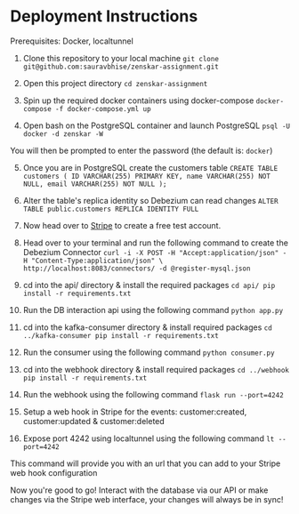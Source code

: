 # Deployment Instructions 

Prerequisites: Docker, localtunnel

1. Clone this repository to your local machine
`git clone git@github.com:sauravbhise/zenskar-assignment.git`

2. Open this project directory
`cd zenskar-assignment`

3. Spin up the required docker containers using docker-compose
`docker-compose -f docker-compose.yml up`

4. Open bash on the PostgreSQL container and launch PostgreSQL
`psql -U docker -d zenskar -W`

You will then be prompted to enter the password (the default is: `docker`)

5. Once you are in PostgreSQL create the customers table
`CREATE TABLE customers (
    ID VARCHAR(255) PRIMARY KEY,
    name VARCHAR(255) NOT NULL,
    email VARCHAR(255) NOT NULL
);`

6. Alter the table's replica identity so Debezium can read changes
`ALTER TABLE public.customers REPLICA IDENTITY FULL`

7. Now head over to [Stripe](https://stripe.com/) to create a free test account. 

8. Head over to your terminal and run the following command to create the Debezium Connector
`curl -i -X POST -H "Accept:application/json" -H "Content-Type:application/json" \
http://localhost:8083/connectors/ -d @register-mysql.json`

9. cd into the api/ directory & install the required packages
`cd api/
pip install -r requirements.txt`

10. Run the DB interaction api using the following command
`python app.py`

11. cd into the kafka-consumer directory & install required packages
`cd ../kafka-consumer
pip install -r requirements.txt`

12. Run the consumer using the following command
`python consumer.py`

13. cd into the webhook directory & install required packages
`cd ../webhook
pip install -r requirements.txt`

14. Run the webhook using the following command
`flask run --port=4242`

15. Setup a web hook in Stripe for the events: customer:created, customer:updated & customer:deleted

16. Expose port 4242 using localtunnel using the following command
`lt --port=4242`

This command will provide you with an url that you can add to your Stripe web hook configuration

Now you're good to go! Interact with the database via our API or make changes via the Stripe web interface, your changes will always be in sync!